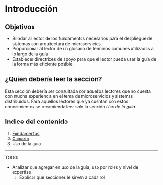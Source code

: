 # Introducción

## Objetivos
+ Brindar al lector de los fundamentos necesarios para el despliegue de sistemas 
con arquitectura de microservicios.
+ Proporcionar al lector de un glosario de terminos comunes utilizados a lo largo 
de la guía
+ Establecer directrices de apoyo para que el lector pueda usar la guía de la forma 
más eficiente posible.

## ¿Quién debería leer la sección?
Esta sección debería ser consultada por aquellos lectores que no cuenta con mucha 
experiencia en el tema de microservicios y sistemas distribuidos. Para aquellos 
lectores que ya cuentan con estos conocimientos se recomienda leer solo la 
sección *Uso de la guía*.


## Indice del contenido

1. [Fundamentos](./fundamentos.md)
2. [Glosario](./glosario.md)
3. Uso de la guía


---
TODO:
+ Analizar que agregar en uso de la guía, uso por roles y nivel de expertise
  + Explicar que secciones le sirven a cada rol
